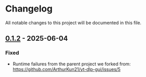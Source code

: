 # Changelog

All notable changes to this project will be documented in this file.

## [0.1.2] - 2025-06-04

### Fixed

- Runtime failures from the parent project we forked from:
  https://github.com/ArthurKun21/yt-dlp-gui/issues/5
 
[0.1.2]: https://github.com/phlummox-dev/yt-dlp-gui/compare/HEAD...master

<!--
Template for a new section. Change `[Unreleased]` to e.g. `[1.0.0] - 2025-06-04`
on release.

## [Unreleased]

### Added
- Initial release features go here.

### Changed
- Anything that was modified prior to the first release.

### Deprecated
- Any features you’ve marked as deprecated before release.

### Removed
- Anything that was removed pre-release.

### Fixed
- Any bugs fixed during development.

### Security
- Any security-related changes pre-release.
 
[Unreleased]: https://github.com/phlummox-dev/yt-dlp-gui/compare/HEAD...main

-->
